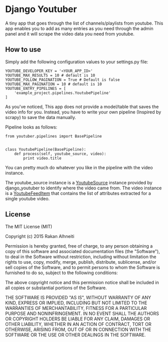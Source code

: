 Django Youtuber
===============

A tiny app that goes through the list of channels/playlists from youtube.
This app enables you to add as many entries as you need through the admin panel and it will scrape the video data you 
need from youtube.

How to use
----------
Simply add the following configuration values to your settings.py file:

    YOUTUBE_DEVELOPER_KEY = '<YOUR_APP_ID>'
    YOUTUBE_MAX_RESULTS = 10 # default is 10
    YOUTUBE_FOLLOW_PAGINATION = True # Default is false
    YOUTUBE_MAX_PAGINATION = 10 # default is 10
    YOUTUBE_ENTRY_PIPELINES = [
        'example_project.pipelines.YoutubePipeline'
    ]

As you've noticed, This app does not provide a model/table that saves the video info for you. Instead, you have to
write your own pipeline (Inspired by scrapy) to save the data manually.

Pipeline looks as follows:

    from youtuber.pipelines import BasePipeline
    
    
    class YoutubePipeline(BasePipeline):
        def process(self, youtube_source, video):
            print video.title

You can pretty much do whatever you like in the pipeline with the video instance.

The youtube_source instance is a [YoutubeSource](django-youtuber/tree/master/youtuber/models.py) instance provided by 
django_youtuber to identify where the video came from. The video instance is a [YoutubeFeedItem](django-youtuber/tree/master/youtuber/client.py)
that contains the list of attributes extracted for a single youtube video.

License
-------

The MIT License (MIT)

Copyright (c) 2015 Rakan Alhneiti

Permission is hereby granted, free of charge, to any person obtaining a copy
of this software and associated documentation files (the "Software"), to deal
in the Software without restriction, including without limitation the rights
to use, copy, modify, merge, publish, distribute, sublicense, and/or sell
copies of the Software, and to permit persons to whom the Software is
furnished to do so, subject to the following conditions:

The above copyright notice and this permission notice shall be included in all
copies or substantial portions of the Software.

THE SOFTWARE IS PROVIDED "AS IS", WITHOUT WARRANTY OF ANY KIND, EXPRESS OR
IMPLIED, INCLUDING BUT NOT LIMITED TO THE WARRANTIES OF MERCHANTABILITY,
FITNESS FOR A PARTICULAR PURPOSE AND NONINFRINGEMENT. IN NO EVENT SHALL THE
AUTHORS OR COPYRIGHT HOLDERS BE LIABLE FOR ANY CLAIM, DAMAGES OR OTHER
LIABILITY, WHETHER IN AN ACTION OF CONTRACT, TORT OR OTHERWISE, ARISING FROM,
OUT OF OR IN CONNECTION WITH THE SOFTWARE OR THE USE OR OTHER DEALINGS IN THE
SOFTWARE.